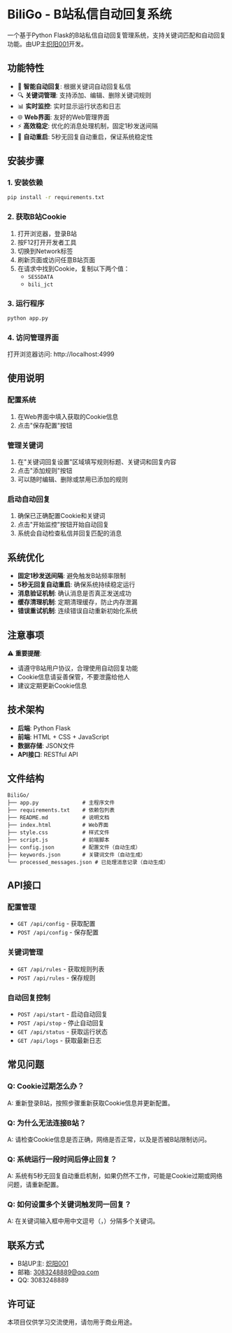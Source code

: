 # BiliGo - B站私信自动回复系统

一个基于Python Flask的B站私信自动回复管理系统，支持关键词匹配和自动回复功能。由UP主[炽阳001](https://space.bilibili.com/404891612)开发。

## 功能特性

- 🤖 **智能自动回复**: 根据关键词自动回复私信
- 🔍 **关键词管理**: 支持添加、编辑、删除关键词规则
- 📊 **实时监控**: 实时显示运行状态和日志
- 🌐 **Web界面**: 友好的Web管理界面
- ⚡ **高效稳定**: 优化的消息处理机制，固定1秒发送间隔
- 🔄 **自动重启**: 5秒无回复自动重启，保证系统稳定性

## 安装步骤

### 1. 安装依赖
```bash
pip install -r requirements.txt
```

### 2. 获取B站Cookie
1. 打开浏览器，登录B站
2. 按F12打开开发者工具
3. 切换到Network标签
4. 刷新页面或访问任意B站页面
5. 在请求中找到Cookie，复制以下两个值：
   - `SESSDATA`
   - `bili_jct`

### 3. 运行程序
```bash
python app.py
```

### 4. 访问管理界面
打开浏览器访问: http://localhost:4999

## 使用说明

### 配置系统
1. 在Web界面中填入获取的Cookie信息
2. 点击"保存配置"按钮

### 管理关键词
1. 在"关键词回复设置"区域填写规则标题、关键词和回复内容
2. 点击"添加规则"按钮
3. 可以随时编辑、删除或禁用已添加的规则

### 启动自动回复
1. 确保已正确配置Cookie和关键词
2. 点击"开始监控"按钮开始自动回复
3. 系统会自动检查私信并回复匹配的消息

## 系统优化

- **固定1秒发送间隔**: 避免触发B站频率限制
- **5秒无回复自动重启**: 确保系统持续稳定运行
- **消息验证机制**: 确认消息是否真正发送成功
- **缓存清理机制**: 定期清理缓存，防止内存泄漏
- **错误重试机制**: 连续错误自动重新初始化系统

## 注意事项

⚠️ **重要提醒**:
- 请遵守B站用户协议，合理使用自动回复功能
- Cookie信息请妥善保管，不要泄露给他人
- 建议定期更新Cookie信息

## 技术架构

- **后端**: Python Flask
- **前端**: HTML + CSS + JavaScript
- **数据存储**: JSON文件
- **API接口**: RESTful API

## 文件结构

```
BiliGo/
├── app.py              # 主程序文件
├── requirements.txt    # 依赖包列表
├── README.md           # 说明文档
├── index.html          # Web界面
├── style.css           # 样式文件
├── script.js           # 前端脚本
├── config.json         # 配置文件（自动生成）
├── keywords.json       # 关键词文件（自动生成）
└── processed_messages.json # 已处理消息记录（自动生成）
```

## API接口

### 配置管理
- `GET /api/config` - 获取配置
- `POST /api/config` - 保存配置

### 关键词管理
- `GET /api/rules` - 获取规则列表
- `POST /api/rules` - 保存规则

### 自动回复控制
- `POST /api/start` - 启动自动回复
- `POST /api/stop` - 停止自动回复
- `GET /api/status` - 获取运行状态
- `GET /api/logs` - 获取最新日志

## 常见问题

### Q: Cookie过期怎么办？
A: 重新登录B站，按照步骤重新获取Cookie信息并更新配置。

### Q: 为什么无法连接B站？
A: 请检查Cookie信息是否正确，网络是否正常，以及是否被B站限制访问。

### Q: 系统运行一段时间后停止回复？
A: 系统有5秒无回复自动重启机制，如果仍然不工作，可能是Cookie过期或网络问题，请重新配置。

### Q: 如何设置多个关键词触发同一回复？
A: 在关键词输入框中用中文逗号（，）分隔多个关键词。

## 联系方式

- B站UP主: [炽阳001](https://space.bilibili.com/404891612)
- 邮箱: 3083248889@qq.com
- QQ: 3083248889

## 许可证

本项目仅供学习交流使用，请勿用于商业用途。